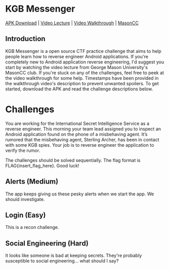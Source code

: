 # KGB Messenger

[APK Download]() \| [Video Lecture](https://youtu.be/m9UZnWLLurY) \| [Video Walkthrough]() \| [MasonCC](https://competitivecyber.club/)  

## Introduction
KGB Messenger is a open source CTF practice challenge that aims to help people learn how to reverse engineer Android applications. If you're completely new to Android application reverse engineering, I'd suggest you start by watching the video lecture from George Mason University's MasonCC club. If you're stuck on any of the challenges, feel free to peek at the video walkthrough for some help. Timestamps have been provided in the walkthrough video's description to prevent unwanted spoilers. To get started, download the APK and read the challenge descriptions below.

# Challenges
You are working for the International Secret Intelligence Service as a reverse engineer. This morning your team lead assigned you to inspect an Android application found on the phone of a misbehaving agent. It’s rumored that the misbehaving agent, Sterling Archer, has been in contact with some KGB spies. Your job is to reverse engineer the application to verify the rumor.

The challenges should be solved sequentially. The flag format is FLAG{insert_flag_here}. Good luck!

## Alerts (Medium)
The app keeps giving us these pesky alerts when we start the app. We should investigate.

## Login (Easy)
This is a recon challenge.

## Social Engineering (Hard)
It looks like someone is bad at keeping secrets. They're probably susceptible to social engineering... what should I say?
